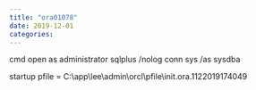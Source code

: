 ```yaml
---
title: "ora01078"
date: 2019-12-01
categories: 
---
```


cmd open as administrator
sqlplus /nolog
conn sys /as sysdba


startup pfile = C:\app\lee\admin\orcl\pfile\init.ora.1122019174049
